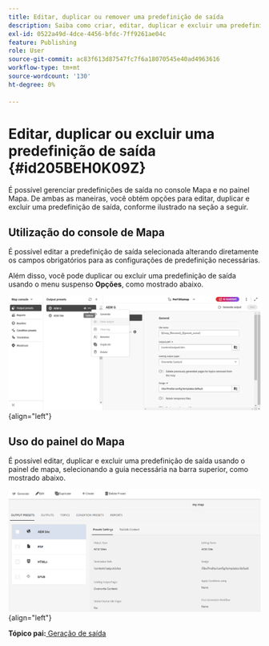 ```yaml
---
title: Editar, duplicar ou remover uma predefinição de saída
description: Saiba como criar, editar, duplicar e excluir uma predefinição de saída personalizada no AEM Guides.
exl-id: 0522a49d-4dce-4456-bfdc-7ff9261ae04c
feature: Publishing
role: User
source-git-commit: ac83f613d87547fc7f6a18070545e40ad4963616
workflow-type: tm+mt
source-wordcount: '130'
ht-degree: 0%

---
```


# Editar, duplicar ou excluir uma predefinição de saída {#id205BEH0K09Z}

É possível gerenciar predefinições de saída no console Mapa e no painel Mapa. De ambas as maneiras, você obtém opções para editar, duplicar e excluir uma predefinição de saída, conforme ilustrado na seção a seguir.

## Utilização do console de Mapa

É possível editar a predefinição de saída selecionada alterando diretamente os campos obrigatórios para as configurações de predefinição necessárias.

Além disso, você pode duplicar ou excluir uma predefinição de saída usando o menu suspenso **Opções**, como mostrado abaixo.


![](images/delete-preset-map-console.png){align="left"}


## Uso do painel do Mapa

É possível editar, duplicar e excluir uma predefinição de saída usando o painel de mapa, selecionando a guia necessária na barra superior, como mostrado abaixo.

![](images/create-new-preset-map-dashboard-new.png){align="left"}



**Tópico pai:**[ Geração de saída](generate-output.md)
